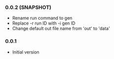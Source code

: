 ### 0.0.2 (SNAPSHOT)
* Rename run command to gen
* Replace -r run ID with -i gen ID
* Change default out file name from 'out' to 'data'

### 0.0.1
* Initial version 
